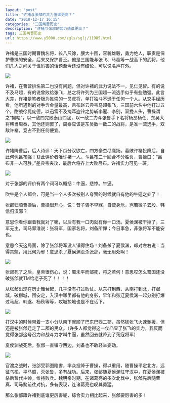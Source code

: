 ```yaml
---
layout: "post"
title: "许褚与张郃的武力值谁更高？"
date: "2018-12-17 16:15"
categories: "三国两晋历史"
description: "许褚与张郃的武力值谁更高？"
tags: 三国两晋历史
url: https://www.y5000.com/zgls/sglj/11985.html
---
```






许褚是三国时期曹魏名将，长八尺馀，腰大十围，容貌雄毅，勇力绝人，职责是保护曹操的安全，后来又保护曹丕。他是三国能与张飞、马超等一战高下的武将，他们几人之间关于谁厉害的话题至今还没有结论，可以说名声在外。

![](https://img.y5000.com/uploads/allimg/170203/8-1F203102T9104.jpg)

许褚，在曹营排名第二也没有问题，但对许褚的武力说法不一，见仁见智。有的说不及马超，有的说曾败给张飞，总之将许列为三国超一流选手似乎有些勉强。此言大差，许褚是笔者极为推崇的一员虎将，单打独斗不逊于任何一个人。从交手经历看，他所遇到的对手含金量最高，吕布赵云典韦马超张飞，三国前六名中他打过五个，酣战徐晃庞德，以迅雷不及掩耳盗铃之势斩李暹、李别，双挽人头，曹操谓之“樊哙”，以一敌四完败泰山四寇，以一敌二力斗张鲁手下名将杨昂杨任、东吴大将韩当周泰，其他还则罢了，周泰应该是东吴数一数二的战将，是准一流选手，双敌许褚，竞占不到任何便宜。

![](https://img.y5000.com/uploads/allimg/170203/8-1F203102Z0J1.jpg)

许褚降曹后，后人诗评：天下瓜分汉欲亡，四方豪杰尽鹰扬。葛陂许褚投降后，自此何忧吕布强！获此评价者唯许褚一人。斗吕布二十回合不分胜负，曹操曰：“吕布非一人可胜。”差典韦夹攻，最后六将齐上大败吕布。许褚实力可见一斑。

![](https://img.y5000.com/uploads/allimg/170203/8-1F203102ZX30.jpg)

对于张郃的评价有两个词可以概括：牛逼，悲惨。牛逼。

吹牛是个人都会，可是当一个人多次被别人夸赞的时候就自有他的牛逼之处了！

张郃归顺曹操后，曹操很开心，说：昔子胥不早寐，自使身危，岂若微子去殷、韩信归汉邪？

意思你看你跟着我就对了嘛，以后有我一口肉就有你一口汤。夏侯渊被干掉了，三军无主，司马郭淮说：张将军，国家名将，刘备所惮；今日事急，非张将军不能安也。

意思今天这局面，除了张郃将军没人镇得住场！刘备杀了夏侯渊，却对左右说：当得其魁，用此何为邪！意思杀了夏侯渊没杀张郃，毫无用处啊！

![](https://img.y5000.com/uploads/allimg/170203/8-1F2031029164Y.jpg)

张郃死了之后，皇帝很伤心，说：蜀未平而郃死，将之若何！意思哎怎么蜀国还没破张郃就TM给老子死了！！！！

从张郃出现在历史舞台起，几乎没有打过败仗。从东打到西，从南打到北，打邺城，破柳城，围安定，入汉中哪里都有他的身影，早年和张辽夏侯渊一起分别打爆过马超、韩遂、杨秋等等，攻城掠地也是不在话下。

![](https://img.y5000.com/uploads/allimg/170203/8-1F2031029245F.jpg)

打汉中的时候带着一支小分队南下就顺了巴东巴西二郡，虽然猛张飞火速驰援，但还是被张郃迁走了二郡的民众。（许多人都觉得这一仗凸显了张飞的实力，我反而觉得张郃这号召力和战斗力才叫牛逼，虽然回去就降到了荡寇将军）

夏侯渊战死后，张郃一直镇守西边，刘备也不敢轻举妄动。

![](https://img.y5000.com/uploads/allimg/170203/8-1F2031029362W.jpg)

官渡之战时，张郃受郭图陷害，率众投降于曹操，得以重用，随曹操平定北方，远征乌桓，平马超，灭张鲁，多有战功。后来，张郃随夏侯渊驻守汉中，在夏侯渊被杀后暂代主帅，维持败兵。魏明帝时期，在诸葛亮的多次北伐中，张郃先后随曹真、司马懿前往对抗，多有表现，连诸葛亮也叹其勇猛。

那么张郃跟许褚到底谁更厉害呢，综合实力相比起来，张郃要厉害的多！
